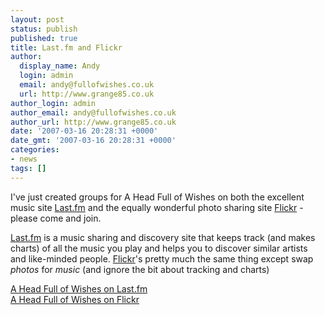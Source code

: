 ```yaml
---
layout: post
status: publish
published: true
title: Last.fm and Flickr
author:
  display_name: Andy
  login: admin
  email: andy@fullofwishes.co.uk
  url: http://www.grange85.co.uk
author_login: admin
author_email: andy@fullofwishes.co.uk
author_url: http://www.grange85.co.uk
date: '2007-03-16 20:28:31 +0000'
date_gmt: '2007-03-16 20:28:31 +0000'
categories:
- news
tags: []
---
```

<p>I've just created groups for A Head Full of Wishes on both the excellent music site <a href="http://www.last.fm/group/A+Head+Full+of+Wishes">Last.fm</a> and the equally wonderful photo sharing site <a href="http://www.flickr.com/groups/aheadfullofwishes/">Flickr</a> - please come and join.</p>
<p><a href="http://www.last.fm/">Last.fm</a> is a music sharing and discovery site that keeps track (and makes charts) of all the music you play and helps you to discover similar artists and like-minded people. <a href="http://www.flickr.com">Flickr</a>'s pretty much the same thing except swap <em>photos</em> for <em>music</em> (and ignore the bit about tracking and charts)</p>
<p><a href="http://www.last.fm/group/A+Head+Full+of+Wishes">A Head Full of Wishes on Last.fm</a><br/><a href="http://www.flickr.com/groups/aheadfullofwishes/">A Head Full of Wishes on Flickr</a></p>
